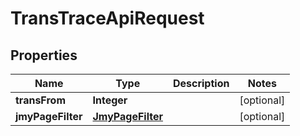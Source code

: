 

# TransTraceApiRequest


## Properties

Name | Type | Description | Notes
------------ | ------------- | ------------- | -------------
**transFrom** | **Integer** |  |  [optional]
**jmyPageFilter** | [**JmyPageFilter**](JmyPageFilter.md) |  |  [optional]



